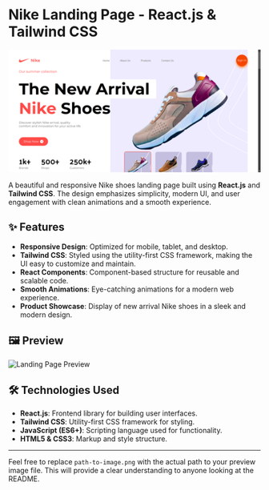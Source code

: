 # Nike Landing Page - React.js & Tailwind CSS

![Nike Landing Page Preview](./Screenshot%20from%202024-10-18%2022-35-46.png)

A beautiful and responsive Nike shoes landing page built using **React.js** and **Tailwind CSS**. The design emphasizes simplicity, modern UI, and user engagement with clean animations and a smooth experience.

## ✨ Features

- **Responsive Design**: Optimized for mobile, tablet, and desktop.
- **Tailwind CSS**: Styled using the utility-first CSS framework, making the UI easy to customize and maintain.
- **React Components**: Component-based structure for reusable and scalable code.
- **Smooth Animations**: Eye-catching animations for a modern web experience.
- **Product Showcase**: Display of new arrival Nike shoes in a sleek and modern design.

## 🖼️ Preview

![Landing Page Preview](./path-to-image.png)

## 🛠️ Technologies Used

- **React.js**: Frontend library for building user interfaces.
- **Tailwind CSS**: Utility-first CSS framework for styling.
- **JavaScript (ES6+)**: Scripting language used for functionality.
- **HTML5 & CSS3**: Markup and style structure.



---

Feel free to replace `path-to-image.png` with the actual path to your preview image file. This will provide a clear understanding to anyone looking at the README.


